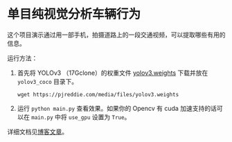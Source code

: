 # 单目纯视觉分析车辆行为

这个项目演示通过用一部手机，拍摄道路上的一段交通视频，可以提取哪些有用的信息。

运行方法：

1. 首先将 YOLOv3 （17Gclone）的权重文件 [yolov3.weights](https://pjreddie.com/darknet/yolo/) 下载并放在 `yolov3_coco` 目录下。
     ```
     wget https://pjreddie.com/media/files/yolov3.weights
     ```
2. 运行 `python main.py` 查看效果。如果你的 Opencv 有 cuda 加速支持的话可以在 `main.py` 中将 `use_gpu` 设置为 `True`。

详细文档见[博客文章](http://pywonderland.com/vehicle-behavier-analyzer/)。
